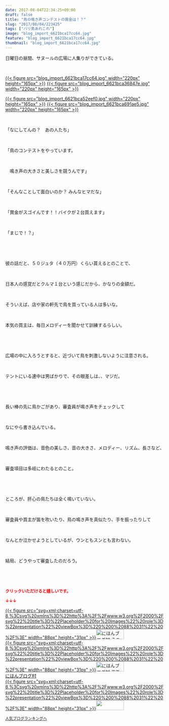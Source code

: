 ```yaml
---
date: 2017-08-04T22:34:25+09:00
draft: false
title: "鳥の鳴き声コンテストの賞金は！？"
slug: "2017/08/04/223425"
tags: ["バリ島あれこれ"]
image: "blog_import_6621bca17cc64.jpg"
feature: "blog_import_6621bca17cc64.jpg"
thumbnail: "blog_import_6621bca17cc64.jpg"
---
```

<p>日曜日の昼間、サヌールの広場に人集りができている。</p><p> </p><p><a href="blog_import_6621bca17cc64.jpg">{{< figure src="blog_import_6621bca17cc64.jpg" width="220px" height="165px" >}}</a> <a href="blog_import_6621bca36847e.jpg">{{< figure src="blog_import_6621bca36847e.jpg" width="220px" height="165px" >}}</a></p><p><a href="blog_import_6621bca52eef0.jpg">{{< figure src="blog_import_6621bca52eef0.jpg" width="220px" height="165px" >}}</a> <a href="blog_import_6621bca691ae5.jpg">{{< figure src="blog_import_6621bca691ae5.jpg" width="220px" height="165px" >}}</a></p><p> </p><p>「なにしてんの？　あの人たち」</p><p> </p><p>「鳥のコンテストをやっています。</p><p> </p><p>　鳴き声の大きさと美しさを競うんです」</p><p> </p><p>「そんなことして面白いのか？ みんなヒマだな」</p><p> </p><p>「賞金がスゴイんです！！バイクが２台買えます」</p><p> </p><p>「まじで！？」</p><p> </p><p> </p><p>彼の話だと、５０ジュタ（４０万円）くらい貰えるとのことで、</p><p> </p><p>日本人の感覚だとクルマ１台という感じだから、かなりの金額だ。</p><p> </p><p>そういえば、店や家の軒先で鳥を買っている人は多いな。</p><p> </p><p>本気の買主は、毎日メロディーを聞かせて訓練するらしい。</p><p> </p><p> </p><p>広場の中に入ろうとすると、近づいて鳥を刺激しないように注意される。</p><p> </p><p>テントにいる連中は男ばかりで、その眼差しは、、マジだ。</p><p> </p><p> </p><p>長い棒の先に鳥かごがあり、審査員が鳴き声をチェックして</p><p> </p><p>なにやら書き込んでいる。</p><p> </p><p>鳴き声の評価は、音色の美しさ、音の大きさ、メロディー、リズム、長さなど、</p><p> </p><p>審査項目は多岐にわたるとのこと。</p><p> </p><p> </p><p>ところが、肝心の鳥たちは全く鳴いていない。</p><p> </p><p>審査員や買主が笛を吹いたり、鳥の鳴き声を真似たり、手を振ったりして</p><p> </p><p>なんとか泣かせようとしているが、ウンともスンとも言わない。</p><p> </p><p>結局、どうやって審査したのだろう。</p><p> </p><p> </p><p><font color="#ff0000" size="2"><strong>クリックいただけると嬉しいです。</strong></font></p><p><font color="#ff0000" size="2"><strong>↓↓↓</strong></font></p><p><a href="ranking.html?p_cid=01260127" id="&amp;blogmura_banner" target="_blank">{{< figure src="svg+xml;charset=utf-8,%3Csvg%20xmlns%3D%22http%3A%2F%2Fwww.w3.org%2F2000%2Fsvg%22%20title%3D%22Placeholder%20for%20Images%22%20role%3D%22presentation%22%20viewBox%3D%220%200%2088%2031%22%20%2F%3E" width="88px" height="31px" >}}<noscript><img alt="にほんブログ村 その他生活ブログ 不動産投資へ" border="0" height="31" src="//life.blogmura.com/hudousantoushi/img/hudousantoushi88_31.gif" width="88"></noscript></a><br/><a href="ranking.html?p_cid=01260127" target="_blank">{{< figure src="svg+xml;charset=utf-8,%3Csvg%20xmlns%3D%22http%3A%2F%2Fwww.w3.org%2F2000%2Fsvg%22%20title%3D%22Placeholder%20for%20Images%22%20role%3D%22presentation%22%20viewBox%3D%220%200%2088%2031%22%20%2F%3E" width="88px" height="31px" >}}<noscript><img alt="にほんブログ村 海外生活ブログ バリ島情報へ" border="0" height="31" src="https://img-proxy.blog-video.jp/images?url=http%3A%2F%2Foverseas.blogmura.com%2Fbali%2Fimg%2Fbali88_31.gif" width="88"></noscript></a><br/><a href="ranking.html?p_cid=01260127" target="_blank">にほんブログ村</a><br/><a href="link.php?1804582" title="人気ブログランキングへ">{{< figure src="svg+xml;charset=utf-8,%3Csvg%20xmlns%3D%22http%3A%2F%2Fwww.w3.org%2F2000%2Fsvg%22%20title%3D%22Placeholder%20for%20Images%22%20role%3D%22presentation%22%20viewBox%3D%220%200%2088%2031%22%20%2F%3E" width="88px" height="31px" >}}<noscript><img border="0" height="31" src="https://blog.with2.net/img/banner/banner_22.gif" width="88"></noscript></a></p><p><a href="link.php?1804582" style="font-size: 12px;">人気ブログランキングへ</a></p>


